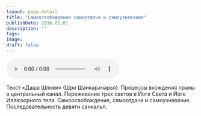 ```yaml
---
layout: page-detail
title: "Самоосвобождение самоотдача и самоузнавание"
publishDate: 2016.01.01
description: ""
tags:
image:
draft: false
---
```


<audio title="2016.01.01 - Самоосвобождение самоотдача и самоузнавание.mp3" src="https://filer-api.advayta.org/v1.0/public/files/73124" controls=""></audio>

 Текст «Даша Шлоки» (Шри Шанкарачарья). Процессы вхождения праны в центральный канал. Переживание трех светов в Йоге Света и Йоге Иллюзорного тела. Самоосвобождение, самоотдача и самоузнавание. Последовательность девяти санкальп. 

  
